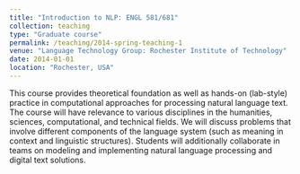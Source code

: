 ```yaml
---
title: "Introduction to NLP: ENGL 581/681"
collection: teaching
type: "Graduate course"
permalink: /teaching/2014-spring-teaching-1
venue: "Language Technology Group: Rochester Institute of Technology"
date: 2014-01-01
location: "Rochester, USA"
---
```


This course provides theoretical foundation as well as hands-on (lab-style) practice in computational approaches for processing natural language text. The course will have relevance to various disciplines in the humanities, sciences, computational, and technical fields. We will discuss problems that involve different components of the language system (such as meaning in context and linguistic structures). Students will additionally collaborate in teams on modeling and implementing natural language processing and digital text solutions.
